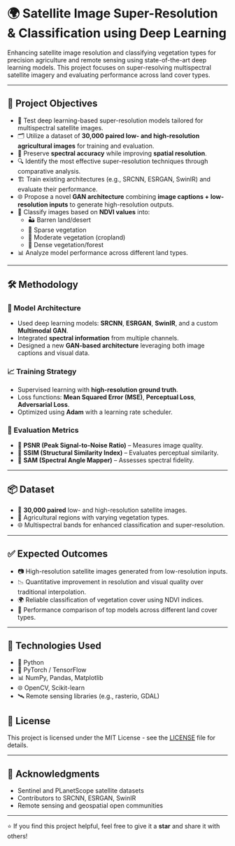 # 🌍 Satellite Image Super-Resolution & Classification using Deep Learning

Enhancing satellite image resolution and classifying vegetation types for precision agriculture and remote sensing using state-of-the-art deep learning models. This project focuses on super-resolving multispectral satellite imagery and evaluating performance across land cover types.

---

## 🚀 Project Objectives

- 🧠 Test deep learning-based super-resolution models tailored for multispectral satellite images.
- 🗂️ Utilize a dataset of **30,000 paired low- and high-resolution agricultural images** for training and evaluation.
- 🎯 Preserve **spectral accuracy** while improving **spatial resolution**.
- 🔍 Identify the most effective super-resolution techniques through comparative analysis.
- 🏗️ Train existing architectures (e.g., SRCNN, ESRGAN, SwinIR) and evaluate their performance.
- 🌐 Propose a novel **GAN architecture** combining **image captions + low-resolution inputs** to generate high-resolution outputs.
- 🌱 Classify images based on **NDVI values** into:  
  - 🏜️ Barren land/desert  
  - 🌾 Sparse vegetation  
  - 🌽 Moderate vegetation (cropland)  
  - 🌳 Dense vegetation/forest  
- 📊 Analyze model performance across different land types.

---

## 🛠️ Methodology

### 🔧 Model Architecture
- Used deep learning models: **SRCNN**, **ESRGAN**, **SwinIR**, and a custom **Multimodal GAN**.
- Integrated **spectral information** from multiple channels.
- Designed a new **GAN-based architecture** leveraging both image captions and visual data.

### 📈 Training Strategy
- Supervised learning with **high-resolution ground truth**.
- Loss functions: **Mean Squared Error (MSE)**, **Perceptual Loss**, **Adversarial Loss**.
- Optimized using **Adam** with a learning rate scheduler.

### 🧪 Evaluation Metrics
- 🔢 **PSNR (Peak Signal-to-Noise Ratio)** – Measures image quality.
- 🧠 **SSIM (Structural Similarity Index)** – Evaluates perceptual similarity.
- 🌈 **SAM (Spectral Angle Mapper)** – Assesses spectral fidelity.

---

## 📦 Dataset

- 📸 **30,000 paired** low- and high-resolution satellite images.
- 🌾 Agricultural regions with varying vegetation types.
- 🌐 Multispectral bands for enhanced classification and super-resolution.

---

## ✅ Expected Outcomes

- 📷 High-resolution satellite images generated from low-resolution inputs.
- 📉 Quantitative improvement in resolution and visual quality over traditional interpolation.
- 🌍 Reliable classification of vegetation cover using NDVI indices.
- 🧪 Performance comparison of top models across different land cover types.

---

## 📌 Technologies Used

- 🐍 Python
- 🧠 PyTorch / TensorFlow
- 📊 NumPy, Pandas, Matplotlib
- 🌐 OpenCV, Scikit-learn
- 🛰️ Remote sensing libraries (e.g., rasterio, GDAL)


## 📜 License

This project is licensed under the MIT License - see the [LICENSE](LICENSE) file for details.

---

## 🌟 Acknowledgments

- Sentinel and PLanetScope satellite datasets
- Contributors to SRCNN, ESRGAN, SwinIR
- Remote sensing and geospatial open communities

---

⭐ If you find this project helpful, feel free to give it a **star** and share it with others!
